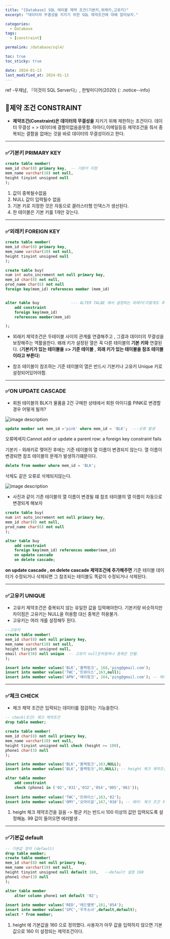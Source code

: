 ```yaml
---
title: "[Database] SQL 테이블 제약 조건(기본키,외래키,고유키)"
excerpt: "데이터의 무결성을 지키기 위한 SQL 제약조건에 대해 알아보자."

categories:
  - Database
tags:
  - [constraint]

permalink: /database/sql4/

toc: true
toc_sticky: true

date: 2024-01-13
last_modified_at: 2024-01-13
---
```

ref -우재남, 『이것이 SQL Server다』, 한빛미디어(2020)
{: .notice--info}

## 📌제약 조건 CONSTRAINT
* **제약조건(Constraint)은 데이터의 무결성을** 지키기 위해 제한하는 조건이다. 데이터 무결성 = > 데이터에 결함이없음을뜻함.
아아디,이메일등등 제약조건을 줘서 중복되는 결함을 없애는 것을 바로 데이터의 무결성이라고 한다.

---

### ✅기본키 PRIMARY KEY  

```sql
create table member(
mem_id char(8) primary key,  -- 기본키 지정
mem_name varchar(10) not null,
height tinyint unsigned null
);

```

1. 값이 중복될수없음 
2. NULL 값이 입력될수 없음
3. 기본 키로 지정한 것은 자동으로 클러스터형 인덱스가 생선된다.
4. 한 테이블은 기본 키를 1개만 갖는다. 

---

### ✅외래키 FOREIGN KEY 


```sql
create table member(
mem_id char(8) primary key, 
mem_name varchar(10) not null,
height tinyint unsigned null
);

create table buy(
num int auto_increment not null primary key,
mem_id char(8) not null,
prod_name char(6) not null
foreign key(mem_id) references member (mem_id)


alter table buy              --- ALTER TALBE 에서 설정하는 외래키(이렇게도 추가가능)
    add constraint 
    foreign key(mem_id)
    references member(mem_id)

);
```

* 외래키 제약조건은 두테이블 사이의 관계를 연결해주고 , 그결과 데이터의 무결성을 보장해주는 역활을한다. 왜래 키가 설정된 열은 꼭 다른 테이블의  **기본 키와** 연결된다. (**기본키가 있는 테이블을 => 기준 테이블** , **외래 키가 있는 테이블을 참조 테이블 이라고 부른다**)

* 참조 테이블이 참조하는 기준 테이블의 열은 반드시 기본키나 고유키 Unique 키로 설정되어있어야함.

---

### ✅ON UPDATE CASCADE 

* 회원 테이블의 BLK가 물품을 2건 구매한 상태에서 회원 아이디를 PINK로 변경할 경우 어떻게 될까?

![image description](/assets/images/alter.png)<br>


```sql
update member set mem_id ='pink' where mem_id = 'BLK';  ---오류 발생
```

오류메세지:Cannot add or update a parent row: a foreign key constraint fails 

기본키 - 외래키로 맺어진 후에는 기준 테이블의 열 이름이 변경되지 않는다. 열 이름이 변경되면 참조 테이블의 문제가 발생하기떄문이다.

```sql
delete from member where mem_id = 'BLK';
```

삭제도 같은 오류로 삭제되지않는다.



![image description](/assets/images/alter2.png)<br>

* 사진과 같이 기존 테이블의 열 이름이 변경될 떄 참조 테이블의 열 이름이 자동으로 변경되게 해보자

```sql
create table buy(
num int auto_increment not null primary key,
mem_id char(8) not null,
prod_name char(6) not null
);

alter table buy 
	add constraint 
    foreign key(mem_id) references member(mem_id)
    on update cascade
    on delete cascade;
```
 **on update cascade , on delete cascade 제약조건에 추가해주면** 기준 테이블 데이터가 수정되거나 삭제되면 그 참조되는 테이블도 똑같이 수정되거나 삭제된다. 

---

 ### ✅고유키 UNIQUE 

* 고유키 제약조건은 중복되지 않는 유일한 값을 입력해야한다. 기본키랑 비슷하지만 차이점은  고유키는 NULL을 허용함 대신 중복은 허용불가.
* 고유키는 여러 개를 설정해두 된다.

``` sql
--고유키 
create table member(
mem_id char(8) not null primary key,
mem_name varchar(10) not null,
height tinyint unsigned null,
email char(30) null unique  -- 고유키 null은허용하나 중복은 안됌.
);

insert into member values('BLK','블랙핑크', 168,'ping@gmail.com');
insert into member values('TWC','트와이스',163,null);
insert into member values('APN','에이핑크', 164,'ping@gmail.com'); -- 에러발생 닉네임 BLK랑  이메일 중복발생
```
---

### ✅체크 CHECK 
* 체크 제약 조건은 입력되는 데이터를 점검하는 기능을한다. 

```sql
-- check(조건) 체크 제약조건
drop table member;

create table member(
mem_id char(8) not null primary key,
mem_name varchar(10) not null,
height tinyint unsigned null check (height >= 100),
phone1 char(3) null
);

insert into member values('BLK','블랙핑크',163,NULL);
insert into member values('BLK','블랙핑크',99,NULL); -- height 체크 제약조건 100이상을 걸었기떄문에 오류

alter table member
	add constraint
    check (phone1 in ('02','031','032','054','005','061')); 
    
insert into member values('TWC','트와이스',163,'02');
insert into member values('OMY','오마이걸',167,'010'); -- 에러: 체크 조건 위반

```

1. height 체크 제약조건을 걸음 -> 평균 키는 반드시 100 이상의 값만 입력되도록 설정해놈. 99 값이 들어오면 에러발생 .

---

### ✅기본값 default 

```sql
-- 기본값 정의 (default)
drop table member;
create table member(
mem_id char(8) not null primary key,
mem_name varchar(10) not null,
height tinyint unsigned null default 160,   --default 설정 160
phone1 char(3) null
);

alter table member
	alter column phone1 set default '02';
    
insert into member values('RED','레드벨벳',161,'054');
insert into member values('SPC','우주소녀',default,default);
select * from member; 
```

1. height 에 기본값을 160 으로 정의했다. 사용자가 아무 값을 입력하지  않으면 기본값으로 160 이 설정되는 제약조건이다.

<br>
<br>
<br>